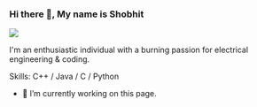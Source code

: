 ### Hi there 👋, My name is Shobhit
![](coding-animated-laptop-flow-stream-ja04010rm5o68zfk.gif)

I'm an enthusiastic individual with a burning passion for electrical engineering & coding.


Skills: C++ / Java / C / Python

- 🔭 I’m currently working on this page. 




